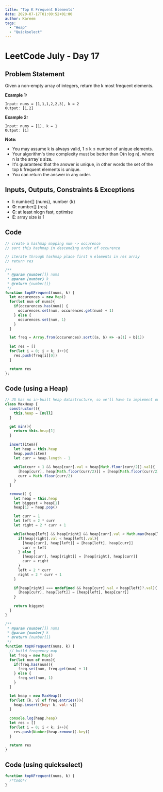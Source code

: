 ```yaml
---
title: "Top K Frequent Elements"
date: 2020-07-17T01:00:52+01:00
author: Kareem
tags:
  - "Heap"
  - "Quickselect"
---
```


<!-- LeetCode month and day here -->
# LeetCode July - Day 17

## Problem Statement

Given a non-empty array of integers, return the k most frequent elements.

**Example 1:**
```
Input: nums = [1,1,1,2,2,3], k = 2
Output: [1,2]
```
**Example 2:**
```
Input: nums = [1], k = 1
Output: [1]
```
**Note:**

- You may assume k is always valid, 1 ≤ k ≤ number of unique elements.
- Your algorithm's time complexity must be better than O(n log n), where n is the array's size.
- It's guaranteed that the answer is unique, in other words the set of the top k frequent elements is unique.
- You can return the answer in any order.

## Inputs, Outputs, Constraints & Exceptions
- **I**: number[] {nums}, number {k}
- **O**: number[] {res}
- **C**: at least nlogn fast, optimise
- **E**: array size is 1

## Code

```js
// create a hashmap mapping num -> occurence
// sort this hashmap in descending order of occurence

// iterate through hashmap place first n elements in res array
// return res 

/**
 * @param {number[]} nums
 * @param {number} k
 * @return {number[]}
 */
function topKFrequent(nums, k) {
  let occurences = new Map()
  for(let num of nums){
    if(occurences.has(num)) {
      occurences.set(num, occurences.get(num) + 1)
    } else {
      occurences.set(num, 1)
    }
  }

  let freq = Array.from(occurences).sort((a, b) => -a[1] + b[1])
  
  let res = []
  for(let i = 0; i < k; i++){
    res.push(freq[i][0])
  }

  return res
};
```

## Code (using a Heap)

```js
// JS has no in-built heap datastructure, so we'll have to implement one
class MaxHeap {
  constructor(){
    this.heap = [null]
  }

  get min(){
    return this.heap[1]
  }
  
  insert(item){
    let heap = this.heap
    heap.push(item)
    let curr = heap.length - 1
    
    while(curr > 1 && heap[curr].val > heap[Math.floor(curr/2)].val){
      [heap[curr], heap[Math.floor(curr/2)]] = [heap[Math.floor(curr/2)], heap[curr]]
      curr = Math.floor(curr/2)
    }
  }

  remove() {
    let heap = this.heap
    let biggest = heap[1]
    heap[1] = heap.pop()

    let curr = 1
    let left = 2 * curr
    let right = 2 * curr + 1

    while(heap[left] && heap[right] && heap[curr].val < Math.max(heap[left].val, heap[right].val)){
      if(heap[right].val < heap[left].val){
        [heap[curr], heap[left]] = [heap[left], heap[curr]]
        curr = left
      } else {
        [heap[curr], heap[right]] = [heap[right], heap[curr]]
        curr = right
      }
      left = 2 * curr
      right = 2 * curr + 1
    }

    if(heap[right] === undefined && heap[curr].val < heap[left]?.val){
      [heap[curr], heap[left]] = [heap[left], heap[curr]]
    }
     
    return biggest
  }
}

/**
 * @param {number[]} nums
 * @param {number} k
 * @return {number[]}
 */
function topKFrequent(nums, k) {
  // build frequency map
  let freq = new Map()
  for(let num of nums){
    if(freq.has(num)){
      freq.set(num, freq.get(num) + 1)
    } else {
      freq.set(num, 1)
    }
  }

  let heap = new MaxHeap()
  for(let [k, v] of freq.entries()){
    heap.insert({key: k, val: v})
  }
 
  console.log(heap.heap)
  let res = []
  for(let i = 0; i < k; i++){
    res.push(Number(heap.remove().key))
  }

  return res
}
```

## Code (using quickselect)

```js
function topKFrequent(nums, k) {
  /*todo*/
}
```